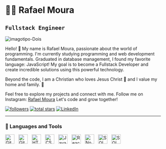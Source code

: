 # :man_technologist: Rafael Moura

## **`Fullstack Engineer`**

<div style="text-align: center margin: 0 auto width: 240px height: auto;">
  <img src="https://i.ibb.co/XZjWN3N/imagotipo-Dois.png" alt="imagotipo-Dois" />
</div>

Hello! 👋 My name is Rafael Moura, passionate about the world of programming. I'm currently studying programming and web development fundamentals. Graduated in database management, I found my favorite language: JavaScript! My goal is to become a Fullstack Developer and create incredible solutions using this powerful technology.

Beyond the code, I am a Christian who loves Jesus Christ 🙏 and I value my home and family. 💖

Feel free to explore my projects and connect with me. Follow me on Instagram: [Rafael Moura](https://www.instagram.com/rafaelsm7.1) Let's code and grow together!

<!-- Links animados (minha itensão é inserir também meu perfil pessoal do linkedin)-->

<p align=left>
<a href="https://github.com/RhinnoDeveloper?tab=followers">
         <img alt="followers" title="Follow me on Github" src="https://custom-icon-badges.demolab.com/github/followers/RhinnoDeveloper?color=236ad3&labelColor=1155ba&style=for-the-badge&logo=person-add&label=Follow&logoColor=white"/></a>
      <a href="https://github.com/RhinnoDeveloper?tab=repositories&sort=stargazers">
         <img alt="total stars" title="Total stars on GitHub" src="https://custom-icon-badges.demolab.com/github/stars/RhinnoDeveloper?color=55960c&style=for-the-badge&labelColor=488207&logo=star"/></a>
      <a href="https://www.linkedin.com/in/rhinno7/" target="_blank">
  <img alt="LinkedIn" title="Connect with me on LinkedIn" src="https://custom-icon-badges.demolab.com/badge/-LinkedIn-blue?style=for-the-badge&logo=linkedin&logoColor=white"/>
</a>

   </p>

---

<!-- Tipos de Linguagens -->

### 🧰 Languages and Tools

<img align="left" alt="Git" width="30px" style="padding-right:10px;" src="https://cdn.jsdelivr.net/gh/devicons/devicon/icons/git/git-original.svg" />
<img align="left" alt="GitHub" width="30px" style="padding-right:10px;" src="https://cdn.jsdelivr.net/gh/devicons/devicon/icons/github/github-original.svg" />
<!--<img align="left" alt="Bash" width="30px" style="padding-right:10px;" src="https://cdn.jsdelivr.net/gh/devicons/devicon/icons/bash/bash-original.svg" /> -->
<img align="left" alt="HTML" width="30px" style="padding-right:10px;" src="https://cdn.jsdelivr.net/gh/devicons/devicon/icons/html5/html5-plain.svg" />
<img align="left" alt="CSS" width="30px" style="padding-right:10px;" src="https://cdn.jsdelivr.net/gh/devicons/devicon/icons/css3/css3-plain.svg" />
<img align="left" alt="JavaScript" width="30px" style="padding-right:10px;" src="https://cdn.jsdelivr.net/gh/devicons/devicon/icons/javascript/javascript-plain.svg" />
<img align="left" alt="React" width="30px" style="padding-right:10px;" src="https://cdn.jsdelivr.net/gh/devicons/devicon/icons/react/react-original.svg" />
<img align="left" alt="NodeJS" width="30px" style="padding-right:10px;" src="https://cdn.jsdelivr.net/gh/devicons/devicon/icons/nodejs/nodejs-original.svg" />
<img align="left" alt="SQL" width="30px" style="padding-right:10px;" src="https://cdn.jsdelivr.net/gh/devicons/devicon/icons/postgresql/postgresql-original.svg" />
<img align="left" alt="SQL Server" width="30px" style="padding-right:10px;" src="https://img.icons8.com/color/48/microsoft-sql-server.png" />
